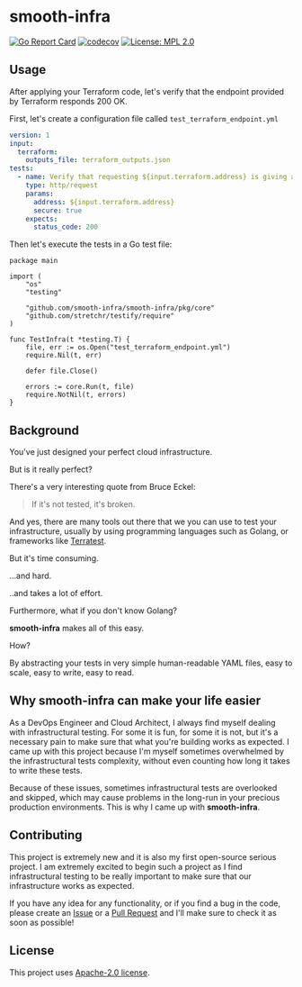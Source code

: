 # smooth-infra

[![Go Report Card](https://goreportcard.com/badge/github.com/smooth-infra/smooth-infra)](https://goreportcard.com/report/github.com/smooth-infra/smooth-infra) [![codecov](https://codecov.io/gh/smooth-infra/smooth-infra/branch/main/graph/badge.svg?token=KVB6AVHPI5)](https://codecov.io/gh/smooth-infra/smooth-infra) [![License: MPL 2.0](https://img.shields.io/badge/License-MPL_2.0-brightgreen.svg)](https://opensource.org/licenses/MPL-2.0)

## Usage

After applying your Terraform code, let's verify that the endpoint provided by Terraform responds 200 OK.

First, let's create a configuration file called `test_terraform_endpoint.yml`

```yaml
version: 1
input:
  terraform:
    outputs_file: terraform_outputs.json
tests:
  - name: Verify that requesting ${input.terraform.address} is giving a 200 OK
    type: http/request
    params:
      address: ${input.terraform.address}
      secure: true
    expects:
      status_code: 200
```

Then let's execute the tests in a Go test file: 

```golang
package main

import (
	"os"
	"testing"

	"github.com/smooth-infra/smooth-infra/pkg/core"
	"github.com/stretchr/testify/require"
)

func TestInfra(t *testing.T) {
	file, err := os.Open("test_terraform_endpoint.yml")
	require.Nil(t, err)

	defer file.Close()

	errors := core.Run(t, file)
	require.NotNil(t, errors)
}
```

## Background

You've just designed your perfect cloud infrastructure.

But is it really perfect?

There's a very interesting quote from Bruce Eckel:
> If it's not tested, it's broken.

And yes, there are many tools out there that we you can use to test your infrastructure, usually by using programming languages such as Golang, or frameworks like [Terratest](https://github.com/gruntwork-io/terratest).

But it's time consuming.

...and hard.

..and takes a lot of effort.

Furthermore, what if you don't know Golang?

**smooth-infra** makes all of this easy.

How?

By abstracting your tests in very simple human-readable YAML files, easy to scale, easy to write, easy to read.

## Why smooth-infra can make your life easier

As a DevOps Engineer and Cloud Architect, I always find myself dealing with infrastructural testing. For some it is fun, for some it is not, but it's a necessary pain to make sure that what you're building works as expected. I came up with this project because I'm myself sometimes overwhelmed by the infrastructural tests complexity, without even counting how long it takes to write these tests.

Because of these issues, sometimes infrastructural tests are overlooked and skipped, which may cause problems in the long-run in your precious production environments. This is why I came up with **smooth-infra**.

## Contributing

This project is extremely new and it is also my first open-source serious project. I am extremely excited to begin such a project as I find infrastructural testing to be really important to make sure that our infrastructure works as expected.

If you have any idea for any functionality, or if you find a bug in the code, please create an [Issue](https://github.com/smooth-infra/smooth-infra/issues/new) or a [Pull Request](https://github.com/smooth-infra/smooth-infra/compare) and I'll make sure to check it as soon as possible!

## License

This project uses [Apache-2.0 license](/LICENSE).